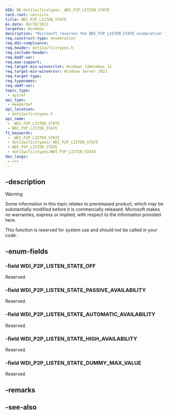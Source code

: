 ```yaml
---
UID: NE:dot11wificxtypes._WDI_P2P_LISTEN_STATE
tech.root: netvista
title: WDI_P2P_LISTEN_STATE
ms.date: 04/30/2021
targetos: Windows
description: "Microsoft reserves the WDI_P2P_LISTEN_STATE enumeration for internal use only. Don't use this enumeration in your code."
req.construct-type: enumeration
req.ddi-compliance: 
req.header: dot11wificxtypes.h
req.include-header: 
req.kmdf-ver: 
req.max-support: 
req.target-min-winverclnt: Windows 11Windows 11
req.target-min-winversvr: Windows Server 2022
req.target-type: 
req.typenames: 
req.umdf-ver: 
topic_type:
 - apiref
api_type:
 - HeaderDef
api_location:
 - dot11wificxtypes.h
api_name:
 - _WDI_P2P_LISTEN_STATE
 - WDI_P2P_LISTEN_STATE
f1_keywords:
 - _WDI_P2P_LISTEN_STATE
 - dot11wificxtypes/_WDI_P2P_LISTEN_STATE
 - WDI_P2P_LISTEN_STATE
 - dot11wificxtypes/WDI_P2P_LISTEN_STATE
dev_langs:
 - c++
---
```


## -description

> [!WARNING]
> Some information in this topic relates to prereleased product, which may be substantially modified before it is commercially released. Microsoft makes no warranties, express or implied, with respect to the information provided here.

This function is reserved for system use and should not be called in your code.

## -enum-fields

### -field WDI_P2P_LISTEN_STATE_OFF

Reserved.

### -field WDI_P2P_LISTEN_STATE_PASSIVE_AVAILABILITY

Reserved.

### -field WDI_P2P_LISTEN_STATE_AUTOMATIC_AVAILABILITY

Reserved.

### -field WDI_P2P_LISTEN_STATE_HIGH_AVAILABILITY

Reserved.

### -field WDI_P2P_LISTEN_STATE_DUMMY_MAX_VALUE

Reserved.

## -remarks

## -see-also

